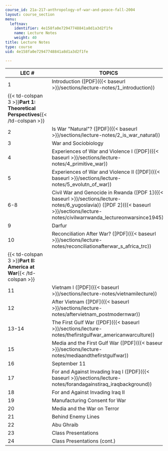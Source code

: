 ```yaml
---
course_id: 21a-217-anthropology-of-war-and-peace-fall-2004
layout: course_section
menu:
  leftnav:
    identifier: 4e158fa0e72947748841a8d1a3d2f1fe
    name: Lecture Notes
    weight: 40
title: Lecture Notes
type: course
uid: 4e158fa0e72947748841a8d1a3d2f1fe

---
```


| LEC # | TOPICS |
| --- | --- |
| 1 | Introduction ([PDF]({{< baseurl >}}/sections/lecture-notes/1_introduction)) |
| {{< td-colspan 3 >}}**Part 1: Theoretical Perspectives**{{< /td-colspan >}} |||
| 2 | Is War "Natural"? ([PDF]({{< baseurl >}}/sections/lecture-notes/2_is_war_natural)) |
| 3 | War and Sociobiology |
| 4 | Experiences of War and Violence I ([PDF]({{< baseurl >}}/sections/lecture-notes/4_primitive_war)) |
| 5 | Experiences of War and Violence II ([PDF]({{< baseurl >}}/sections/lecture-notes/5_evolutn_of_war)) |
| 6-8 | Civil War and Genocide in Rwanda ([PDF 1]({{< baseurl >}}/sections/lecture-notes/6_yugoslavia)) ([PDF 2]({{< baseurl >}}/sections/lecture-notes/civilwarrwanda_lectureonwarsince1945)) |
| 9 | Darfur |
| 10 | Reconciliation After War? ([PDF]({{< baseurl >}}/sections/lecture-notes/reconciliationafterwar_s_africa_trc)) |
| {{< td-colspan 3 >}}**Part II: America at War**{{< /td-colspan >}} |||
| 11 | Vietnam I ([PDF]({{< baseurl >}}/sections/lecture-notes/vietnamilecture)) |
| 12 | After Vietnam ([PDF]({{< baseurl >}}/sections/lecture-notes/aftervietnam_postmodernwar)) |
| 13-14 | The First Gulf War ([PDF]({{< baseurl >}}/sections/lecture-notes/thefirstgulfwar_americanwarculture)) |
| 15 | Media and the First Gulf War ([PDF]({{< baseurl >}}/sections/lecture-notes/mediaandthefirstgulfwar)) |
| 16 | September 11 |
| 17 | For and Against Invading Iraq I ([PDF]({{< baseurl >}}/sections/lecture-notes/forandagainstiraq_iraqbackground)) |
| 18 | For and Against Invading Iraq II |
| 19 | Manufacturing Consent for War |
| 20 | Media and the War on Terror |
| 21 | Behind Enemy Lines |
| 22 | Abu Ghraib |
| 23 | Class Presentations |
| 24 | Class Presentations (cont.)